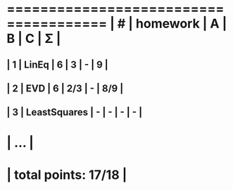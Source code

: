  ======================================
| #  | homework      | A | B | C | Σ   |
 ======================================
| 1  | LinEq         | 6 | 3 | - | 9  |
---------------------------------------
| 2  | EVD           | 6 | 2/3 | - |  8/9  |
---------------------------------------
| 3  | LeastSquares  | - | - | - |  -  |
---------------------------------------
|              ...                     |
 ======================================
|                    total points: 17/18  |
 ======================================
